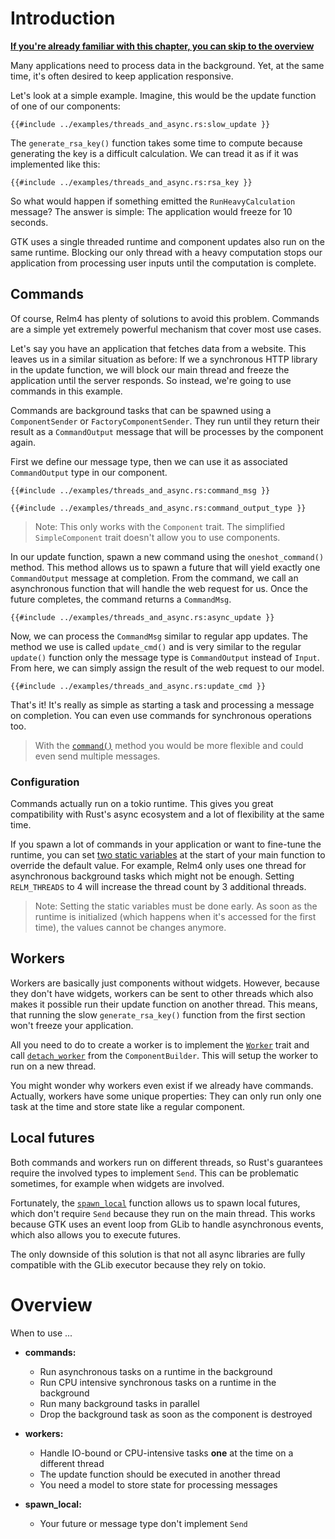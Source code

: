 # Introduction

[**If you're already familiar with this chapter, you can skip to the overview**](#overview)

Many applications need to process data in the background.
Yet, at the same time, it's often desired to keep application responsive.

Let's look at a simple example.
Imagine, this would be the update function of one of our components:

```rust,no_run,noplayground
{{#include ../examples/threads_and_async.rs:slow_update }}
```

The `generate_rsa_key()` function takes some time to compute because generating the key is a difficult calculation.
We can tread it as if it was implemented like this:

```rust,no_run,noplayground
{{#include ../examples/threads_and_async.rs:rsa_key }}
```

So what would happen if something emitted the `RunHeavyCalculation` message?
The answer is simple: The application would freeze for 10 seconds.

GTK uses a single threaded runtime and component updates also run on the same runtime.
Blocking our only thread with a heavy computation stops our application from processing user inputs until the computation is complete.

## Commands

Of course, Relm4 has plenty of solutions to avoid this problem.
Commands are a simple yet extremely powerful mechanism that cover most use cases.

Let's say you have an application that fetches data from a website.
This leaves us in a similar situation as before: If we a synchronous HTTP library in the update function, we will block our main thread and freeze the application until the server responds.
So instead, we're going to use commands in this example.

Commands are background tasks that can be spawned using a `ComponentSender` or `FactoryComponentSender`.
They run until they return their result as a `CommandOutput` message that will be processes by the component again.

First we define our message type, then we can use it as associated `CommandOutput` type in our component.

```rust,no_run,noplayground
{{#include ../examples/threads_and_async.rs:command_msg }}
```

```rust,no_run,noplayground
{{#include ../examples/threads_and_async.rs:command_output_type }}
```

> Note: This only works with the `Component` trait.
> The simplified `SimpleComponent` trait doesn't allow you to use components.

In our update function, spawn a new command using the `oneshot_command()` method.
This method allows us to spawn a future that will yield exactly one `CommandOutput` message at completion.
From the command, we call an asynchronous function that will handle the web request for us.
Once the future completes, the command returns a `CommandMsg`.

```rust,no_run,noplayground
{{#include ../examples/threads_and_async.rs:async_update }}
```

Now, we can process the `CommandMsg` similar to regular app updates.
The method we use is called `update_cmd()` and is very similar to the regular `update()` function only the message type is `CommandOutput` instead of `Input`.
From here, we can simply assign the result of the web request to our model.

```rust,no_run,noplayground
{{#include ../examples/threads_and_async.rs:update_cmd }}
```

That's it!
It's really as simple as starting a task and processing a message on completion.
You can even use commands for synchronous operations too.

> With the [`command()`](https://relm4.org/docs/next/relm4/prelude/struct.ComponentSender.html#method.command) method you would be more flexible and could even send multiple messages.

### Configuration

Commands actually run on a tokio runtime.
This gives you great compatibility with Rust's async ecosystem and a lot of flexibility at the same time.

If you spawn a lot of commands in your application or want to fine-tune the runtime, you can set [two static variables](https://relm4.org/docs/next/relm4/index.html#statics) at the start of your main function to override the default value.
For example, Relm4 only uses one thread for asynchronous background tasks which might not be enough.
Setting `RELM_THREADS` to 4 will increase the thread count by 3 additional threads.

> Note: Setting the static variables must be done early.
> As soon as the runtime is initialized (which happens when it's accessed for the first time), the values cannot be changes anymore.

## Workers

Workers are basically just components without widgets.
However, because they don't have widgets, workers can be sent to other threads which also makes it possible run their update function on another thread.
This means, that running the slow `generate_rsa_key()` function from the first section won't freeze your application.

All you need to do to create a worker is to implement the [`Worker`](https://relm4.org/docs/next/relm4/worker/trait.Worker.html) trait and call [`detach_worker`](https://relm4.org/docs/next/relm4/component/struct.ComponentBuilder.html#method.detach_worker) from the `ComponentBuilder`.
This will setup the worker to run on a new thread.

You might wonder why workers even exist if we already have commands.
Actually, workers have some unique properties: They can only run only one task at the time and store state like a regular component.

## Local futures

Both commands and workers run on different threads, so Rust's guarantees require the involved types to implement `Send`.
This can be problematic sometimes, for example when widgets are involved.

Fortunately, the [`spawn_local`](https://relm4.org/docs/next/relm4/fn.spawn_local.html) function allows us to spawn local futures, which don't require `Send` because they run on the main thread.
This works because GTK uses an event loop from GLib to handle asynchronous events, which also allows you to execute futures.

The only downside of this solution is that not all async libraries are fully compatible with the GLib executor because they rely on tokio.

# Overview

When to use ...

+ **commands:**
  + Run asynchronous tasks on a runtime in the background
  + Run CPU intensive synchronous tasks on a runtime in the background
  + Run many background tasks in parallel
  + Drop the background task as soon as the component is destroyed

+ **workers:**
  + Handle IO-bound or CPU-intensive tasks **one** at the time on a different thread
  + The update function should be executed in another thread
  + You need a model to store state for processing messages
  
+ **spawn_local:**
  + Your future or message type don't implement `Send`
